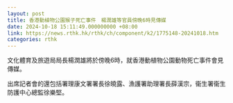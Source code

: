 ```yaml
---
layout: post
title: 香港動植物公園猴子死亡事件　楊潤雄等官員傍晚6時見傳媒
date: 2024-10-18 15:11:49.000000000 +08:00
link: https://news.rthk.hk/rthk/ch/component/k2/1775148-20241018.htm
categories: rthk
---
```


文化體育及旅遊局局長楊潤雄將於傍晚6時，就香港動植物公園動物死亡事件會見傳媒。

出席記者會的還包括署理康文署署長徐曉露、漁護署助理署長薛漢宗，衞生署衞生防護中心總監徐樂堅。

